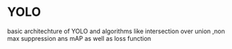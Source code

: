 # YOLO
basic architechture of YOLO and algorithms like intersection over union ,non max suppression ans mAP as well as loss function
